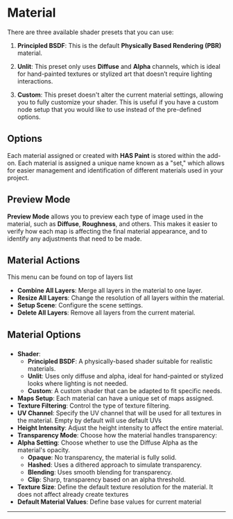 # Material

There are three available shader presets that you can use:

1. **Principled BSDF**: This is the default **Physically Based Rendering (PBR)** material.

2. **Unlit**: This preset only uses **Diffuse** and **Alpha** channels, which is ideal for hand-painted textures or stylized art that doesn’t require lighting interactions.

3. **Custom**: This preset doesn't alter the current material settings, allowing you to fully customize your shader. This is useful if you have a custom node setup that you would like to use instead of the pre-defined options.

## Options
Each material assigned or created with **HAS Paint** is stored within the add-on. Each material is assigned a unique name known as a "set," which allows for easier management and identification of different materials used in your project.

## Preview Mode
**Preview Mode** allows you to preview each type of image used in the material, such as **Diffuse**, **Roughness**, and others. This makes it easier to verify how each map is affecting the final material appearance, and to identify any adjustments that need to be made.

## Material Actions
This menu can be found on top of layers list

- **Combine All Layers**: Merge all layers in the material to one layer.
- **Resize All Layers**: Change the resolution of all layers within the material.
- **Setup Scene**: Configure the scene settings.
- **Delete All Layers**: Remove all layers from the current material.


## Material Options

<div class="nice-text-box">
  <h3></h3>
  <ul>
    <li><strong>Shader</strong>: 
    <ul>
      <li><strong>Principled BSDF</strong>: A physically-based shader suitable for realistic materials.</li>
      <li><strong>Unlit</strong>: Uses only diffuse and alpha, ideal for hand-painted or stylized looks where lighting is not needed.</li>
      <li><strong>Custom</strong>: A custom shader that can be adapted to fit specific needs.</li>
    </ul>
    </li>
    <li><strong>Maps Setup</strong>: Each material can have a unique set of maps assigned.</li>
    <li><strong>Texture Filtering</strong>: Control the type of texture filtering.</li>
    <li><strong>UV Channel</strong>: Specify the UV channel that will be used for all textures in the material. Empty by default will use default UVs</li>
    <li><strong>Height Intensity</strong>: Adjust the height intensity to affect the entire material.</li>
    <li><strong>Transparency Mode</strong>: Choose how the material handles transparency:</li>
    <li><strong>Alpha Setting</strong>: Choose whether to use the Diffuse Alpha as the material's opacity.
      <ul>
        <li><strong>Opaque</strong>: No transparency, the material is fully solid.</li>
        <li><strong>Hashed</strong>: Uses a dithered approach to simulate transparency.</li>
        <li><strong>Blending</strong>: Uses smooth blending for transparency.</li>
        <li><strong>Clip</strong>: Sharp, transparency based on an alpha threshold.</li>
      </ul>
    </li>
    <li><strong>Texture Size</strong>: Define the default texture resolution for the material. It does not affect already create textures</li>
    <li><strong>Default Material Values</strong>: Define base values for current material</li>
  </ul>
</div>

---
